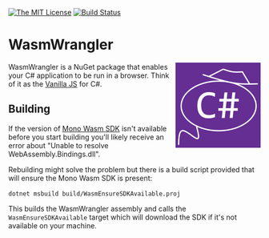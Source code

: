 [![The MIT License](https://img.shields.io/badge/license-MIT-orange.svg?style=flat-square)](http://opensource.org/licenses/MIT)
[![Build Status](https://github.com/WasmWrangler/WasmWrangler/workflows/CI/badge.svg)](https://github.com/WasmWrangler/WasmWrangler/actions)

# WasmWrangler

<img align="right" width="170px" height="170px" src="https://github.com/WasmWrangler/WasmWrangler/raw/master/assets/Logo.png">

WasmWrangler is a NuGet package that enables your C# application to be run in a browser. Think of it as the
[Vanilla JS](http://vanilla-js.com/) for C#.

## Building

If the version of [Mono Wasm SDK](https://github.com/mono/mono/tree/master/sdks/wasm) isn't available
before you start building you'll likely receive an error about "Unable to resolve WebAssembly.Bindings.dll".

Rebuilding might solve the problem but there is a build script provided that will ensure the Mono Wasm SDK
is present:

```
dotnet msbuild build/WasmEnsureSDKAvailable.proj
```

This builds the WasmWrangler assembly and calls the `WasmEnsureSDKAvailable` target which will download the
SDK if it's not available on your machine.
